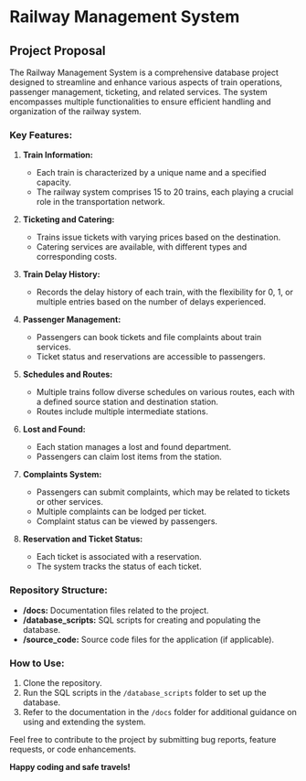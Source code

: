 # Railway Management System

## Project Proposal

The Railway Management System is a comprehensive database project designed to streamline and enhance various aspects of train operations, passenger management, ticketing, and related services. The system encompasses multiple functionalities to ensure efficient handling and organization of the railway system.

### Key Features:

1. **Train Information:**
   - Each train is characterized by a unique name and a specified capacity.
   - The railway system comprises 15 to 20 trains, each playing a crucial role in the transportation network.

2. **Ticketing and Catering:**
   - Trains issue tickets with varying prices based on the destination.
   - Catering services are available, with different types and corresponding costs.

3. **Train Delay History:**
   - Records the delay history of each train, with the flexibility for 0, 1, or multiple entries based on the number of delays experienced.

4. **Passenger Management:**
   - Passengers can book tickets and file complaints about train services.
   - Ticket status and reservations are accessible to passengers.

5. **Schedules and Routes:**
   - Multiple trains follow diverse schedules on various routes, each with a defined source station and destination station.
   - Routes include multiple intermediate stations.

6. **Lost and Found:**
   - Each station manages a lost and found department.
   - Passengers can claim lost items from the station.

7. **Complaints System:**
   - Passengers can submit complaints, which may be related to tickets or other services.
   - Multiple complaints can be lodged per ticket.
   - Complaint status can be viewed by passengers.

8. **Reservation and Ticket Status:**
   - Each ticket is associated with a reservation.
   - The system tracks the status of each ticket.

### Repository Structure:

- **/docs:** Documentation files related to the project.
- **/database_scripts:** SQL scripts for creating and populating the database.
- **/source_code:** Source code files for the application (if applicable).

### How to Use:

1. Clone the repository.
2. Run the SQL scripts in the `/database_scripts` folder to set up the database.
3. Refer to the documentation in the `/docs` folder for additional guidance on using and extending the system.

Feel free to contribute to the project by submitting bug reports, feature requests, or code enhancements.

**Happy coding and safe travels!**
